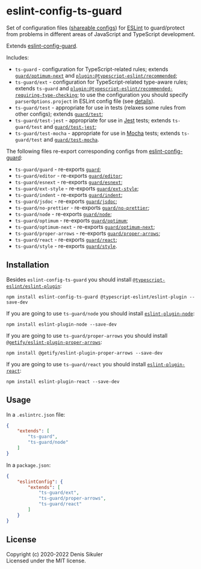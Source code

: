 # eslint-config-ts-guard

Set of configuration files ([shareable configs](https://eslint.org/docs/developer-guide/shareable-configs))
for [ESLint](https://eslint.org) to guard/protect from problems in different areas of JavaScript and TypeScript development.

Extends [eslint-config-guard](https://github.com/gamtiq/eslint-config-guard).

Includes:

* `ts-guard` - configuration for TypeScript-related rules; extends [`guard/optimum-next`](https://github.com/gamtiq/eslint-config-guard#eslint-config-guard) and [`plugin:@typescript-eslint/recommended`](https://github.com/typescript-eslint/typescript-eslint/tree/master/packages/eslint-plugin);
* `ts-guard/ext` - configuration for TypeScript-related type-aware rules; extends `ts-guard` and [`plugin:@typescript-eslint/recommended-requiring-type-checking`](https://typescript-eslint.io/docs/linting/type-linting/);
  to use the configuration you should specify `parserOptions.project` in ESLint config file (see [details](https://typescript-eslint.io/docs/linting/type-linting/)).
* `ts-guard/test` - appropriate for use in tests (relaxes some rules from other configs); extends [`guard/test`](https://github.com/gamtiq/eslint-config-guard#eslint-config-guard);
* `ts-guard/test-jest` - appropriate for use in [Jest](https://jestjs.io/) tests; extends `ts-guard/test` and [`guard/test-jest`](https://github.com/gamtiq/eslint-config-guard#eslint-config-guard);
* `ts-guard/test-mocha` - appropriate for use in [Mocha](https://mochajs.org/) tests; extends `ts-guard/test` and [`guard/test-mocha`](https://github.com/gamtiq/eslint-config-guard#eslint-config-guard).

The following files re-export corresponding configs from [eslint-config-guard](https://github.com/gamtiq/eslint-config-guard#eslint-config-guard):

* `ts-guard/guard` - re-exports [`guard`](https://github.com/gamtiq/eslint-config-guard#eslint-config-guard);
* `ts-guard/editor` - re-exports [`guard/editor`](https://github.com/gamtiq/eslint-config-guard#eslint-config-guard);
* `ts-guard/esnext` - re-exports [`guard/esnext`](https://github.com/gamtiq/eslint-config-guard#eslint-config-guard);
* `ts-guard/ext-style` - re-exports [`guard/ext-style`](https://github.com/gamtiq/eslint-config-guard#eslint-config-guard);
* `ts-guard/indent` - re-exports [`guard/indent`](https://github.com/gamtiq/eslint-config-guard#eslint-config-guard);
* `ts-guard/jsdoc` - re-exports [`guard/jsdoc`](https://github.com/gamtiq/eslint-config-guard#eslint-config-guard);
* `ts-guard/no-prettier` - re-exports [`guard/no-prettier`](https://github.com/gamtiq/eslint-config-guard#eslint-config-guard);
* `ts-guard/node` - re-exports [`guard/node`](https://github.com/gamtiq/eslint-config-guard#eslint-config-guard);
* `ts-guard/optimum` - re-exports [`guard/optimum`](https://github.com/gamtiq/eslint-config-guard#eslint-config-guard);
* `ts-guard/optimum-next` - re-exports [`guard/optimum-next`](https://github.com/gamtiq/eslint-config-guard#eslint-config-guard);
* `ts-guard/proper-arrows` - re-exports [`guard/proper-arrows`](https://github.com/gamtiq/eslint-config-guard#eslint-config-guard);
* `ts-guard/react` - re-exports [`guard/react`](https://github.com/gamtiq/eslint-config-guard#eslint-config-guard);
* `ts-guard/style` - re-exports [`guard/style`](https://github.com/gamtiq/eslint-config-guard#eslint-config-guard).

## Installation

Besides `eslint-config-ts-guard` you should install [`@typescript-eslint/eslint-plugin`](https://github.com/typescript-eslint/typescript-eslint/tree/master/packages/eslint-plugin):

    npm install eslint-config-ts-guard @typescript-eslint/eslint-plugin --save-dev

If you are going to use `ts-guard/node` you should install [`eslint-plugin-node`](https://github.com/mysticatea/eslint-plugin-node):

    npm install eslint-plugin-node --save-dev

If you are going to use `ts-guard/proper-arrows` you should install [`@getify/eslint-plugin-proper-arrows`](https://github.com/getify/eslint-plugin-proper-arrows):

    npm install @getify/eslint-plugin-proper-arrows --save-dev

If you are going to use `ts-guard/react` you should install [`eslint-plugin-react`](https://github.com/yannickcr/eslint-plugin-react):

    npm install eslint-plugin-react --save-dev

## Usage

In a `.eslintrc.json` file:

```json
{
    "extends": [
        "ts-guard",
        "ts-guard/node"
    ]
}
```

In a `package.json`:

```json
{
    "eslintConfig": {
        "extends": [
            "ts-guard/ext",
            "ts-guard/proper-arrows",
            "ts-guard/react"
        ]
    }
}
```

## License
Copyright (c) 2020-2022 Denis Sikuler  
Licensed under the MIT license.
